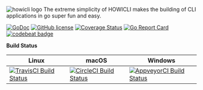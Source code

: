 ![howicli logo][howicli-logo]
The extreme simplicity of HOWICLI makes the building of CLI applications in go super fun and easy.

[![GoDoc][godoc-img]][godoc-link]
[![GitHub license][license-img]][license-link]
[![Coverage Status][coverage-img]][coverage-link]
[![Go Report Card][go-report-card-img]][go-report-card-link]
[![codebeat badge][codebeat-img]][codebeat-link]

**Build Status**

<!--  https://github.com/okramlabs/howicli/issues/29 -->
| Linux | macOS | Windows |
| --- | --- | --- |
| [![TravisCI Build Status][travis-img]][travis-link] | [![CircleCI Build Status][circleci-img]][circleci-link] | [![AppveyorCI Build Status][appveyor-img]][appveyor-link] |



<!-- howicli -->
[howicli-logo]: https://raw.githubusercontent.com/okramlabs/howicli/master/res/logo.png

<!-- License -->
[license-img]: https://img.shields.io/badge/license-MIT-blue.svg?style=flat-square
[license-link]: https://raw.githubusercontent.com/okramlabs/howicli/master/LICENSE

<!-- godoc -->
[godoc-img]: https://godoc.org/github.com/okramlabs/howicli?status.png
[godoc-link]: https://godoc.org/github.com/okramlabs/howicli

<!-- coverage -->
[coverage-img]: https://coveralls.io/repos/github/okramlabs/howicli/badge.svg?branch=master
[coverage-link]: https://coveralls.io/github/okramlabs/howicli?branch=master

<!-- Go Report Card -->
[go-report-card-img]: https://goreportcard.com/badge/okramlabs/howicli
[go-report-card-link]: https://goreportcard.com/report/github.com/okramlabs/howicli

<!-- codebeat -->
[codebeat-img]: https://codebeat.co/badges/de1d51b0-5ac5-48f3-b96d-5cca76d407be
[codebeat-link]: https://codebeat.co/projects/github-com-okramlabs-howicli-master

<!-- travis-ci -->
[travis-img]: https://travis-ci.org/okramlabs/howicli.svg?branch=master
[travis-link]: https://travis-ci.org/okramlabs/howicli

<!-- appveyor -->
[appveyor-img]: https://ci.appveyor.com/api/projects/status/0519mbpb7b887rbr?svg=true
[appveyor-link]: https://ci.appveyor.com/project/mkungla/howicli

<!-- circleci -->
[circleci-img]: https://circleci.com/gh/okramlabs/howicli/tree/master.svg?style=svg
[circleci-link]: https://circleci.com/gh/okramlabs/howicli/tree/master

<!-- sourcegraph -->
[sourcegraph-img]: https://sourcegraph.com/github.com/okramlabs/howicli/-/badge.svg
[sourcegraph-link]: https://sourcegraph.com/github.com/okramlabs/howicli?badge

